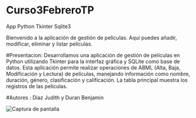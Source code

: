 # Curso3FebreroTP
App Python Tkinter Sqlite3


Bienvenido a la aplicación de gestión de películas. Aquí puedes añadir, modificar, eliminar y listar películas.


#Presentacion:
    Desarrollamos una aplicación de gestión de películas en Python utilizando Tkinter para la interfaz gráfica y SQLite como base de datos. Esta aplicación permite realizar operaciones de ABML (Alta, Baja, Modificación y Lectura) de películas, manejando información como nombre, duración, género, clasificación y calificación. La tabla principal muestra los registros de las películas.
    
#Autores : Diaz Judith y Duran Benjamin


![Captura de pantalla ](https://github.com/user-attachments/assets/b353aab7-3faa-4c34-9a9a-4dae917e12ca)
